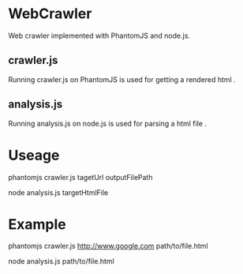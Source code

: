 # WebCrawler
Web crawler implemented with PhantomJS and node.js.

## crawler.js
Running crawler.js on PhantomJS is used for getting a rendered html .
## analysis.js
Running analysis.js on node.js is used for parsing a html file .

# Useage
phantomjs crawler.js tagetUrl outputFilePath

node analysis.js targetHtmlFile

# Example
phantomjs crawler.js http://www.google.com path/to/file.html

node analysis.js path/to/file.html
